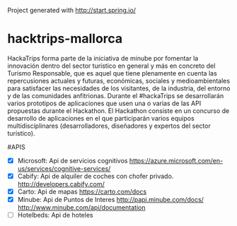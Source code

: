 Project generated with http://start.spring.io/
# hacktrips-mallorca

HackaTrips forma parte de la iniciativa de minube por fomentar la innovación dentro del sector turístico en general y más en concreto del Turismo Responsable, que es aquel que tiene plenamente en cuenta las repercusiones actuales y futuras, económicas, sociales y medioambientales para satisfacer las necesidades de los visitantes, de la industria, del entorno y de las comunidades anfitrionas.
Durante el #hackaTrips se desarrollarán varios prototipos de aplicaciones que usen una o varias de las API propuestas durante el Hackathon.
El Hackathon consiste en un concurso de desarrollo de aplicaciones en el que participarán varios equipos multidisciplinares (desarrolladores, diseñadores y expertos del sector turístico).

#APIS

- [x] Microsoft: Api de servicios cognitivos https://azure.microsoft.com/en-us/services/cognitive-services/
- [x] Cabify: Api de alquiler de coches con chofer privado. http://developers.cabify.com/
- [x] Carto: Api de mapas https://carto.com/docs
- [x] Minube: Api de Puntos de Interes http://papi.minube.com/docs/ http://www.minube.com/api/documentation
- [ ] Hotelbeds: Api de hoteles
